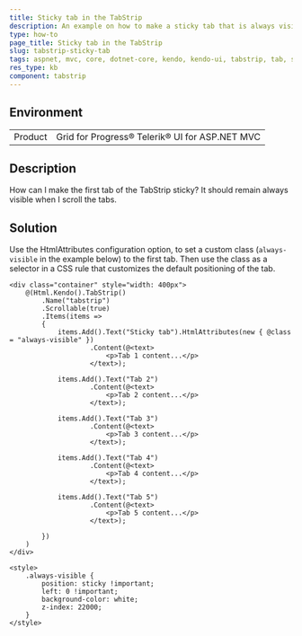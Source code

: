 ```yaml
---
title: Sticky tab in the TabStrip
description: An example on how to make a sticky tab that is always visible in a scrollable TabStrip.
type: how-to
page_title: Sticky tab in the TabStrip
slug: tabstrip-sticky-tab
tags: aspnet, mvc, core, dotnet-core, kendo, kendo-ui, tabstrip, tab, sticky, always, visible
res_type: kb
component: tabstrip
---
```


## Environment

<table>
 <tr>
  <td>Product</td>
  <td>Grid for Progress® Telerik® UI for ASP.NET MVC</td>
 </tr>
</table>

## Description

How can I make the first tab of the TabStrip sticky? It should remain always visible when I scroll the tabs.

## Solution

Use the HtmlAttributes configuration option, to set a custom class (`always-visible` in the example below) to the first tab. Then use the class as a selector in a CSS rule that customizes the default positioning of the tab. 

```View
<div class="container" style="width: 400px">
	@(Html.Kendo().TabStrip()
		.Name("tabstrip")
		.Scrollable(true)
		.Items(items =>
		{
			items.Add().Text("Sticky tab").HtmlAttributes(new { @class = "always-visible" })
					.Content(@<text>
						<p>Tab 1 content...</p>
					</text>);

			items.Add().Text("Tab 2")
					.Content(@<text>
						<p>Tab 2 content...</p>
					</text>);

			items.Add().Text("Tab 3")
					.Content(@<text>
						<p>Tab 3 content...</p>
					</text>);

			items.Add().Text("Tab 4")
					.Content(@<text>
						<p>Tab 4 content...</p>
					</text>);

			items.Add().Text("Tab 5")
					.Content(@<text>
						<p>Tab 5 content...</p>
					</text>);

		})
	)
</div>

<style>
	.always-visible {
		position: sticky !important;
		left: 0 !important;
		background-color: white;
		z-index: 22000;
	}
</style>
```
